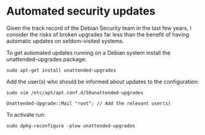 # Automated security updates

Given the track record of the Debian Security team in the last few years, I consider the risks of broken upgrades far less than the benefit of having automatic updates on seldom-visited systems.

To get automated updates running on a Debian system install the unattended-upgrades package:

```
sudo apt-get install unattended-upgrades
```

Add the user(s) who should be informed about updates to the configuration:
```
sudo vim /etc/apt/apt.conf.d/50unattended-upgrades

Unattended-Upgrade::Mail "root"; // Add the relevant user(s)
``` 

To activate run:
```
sudo dpkg-reconfigure -plow unattended-upgrades
```


